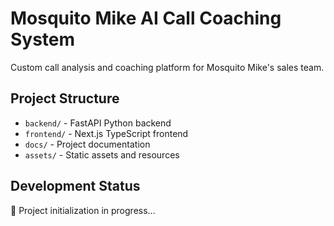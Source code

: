 # Mosquito Mike AI Call Coaching System

Custom call analysis and coaching platform for Mosquito Mike's sales team.

## Project Structure
- `backend/` - FastAPI Python backend
- `frontend/` - Next.js TypeScript frontend  
- `docs/` - Project documentation
- `assets/` - Static assets and resources

## Development Status
🚧 Project initialization in progress...
